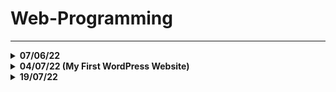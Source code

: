 # Web-Programming
---

<details>

<summary> <b> 07/06/22 </b> </summary>

</br>

## `DOM Tree`

![Screenshot from 2022-06-07 14-27-33](https://user-images.githubusercontent.com/66181571/172445724-084da23a-af11-4d33-b64a-a8ed0490b931.png)

![Screenshot from 2022-06-07 14-39-06](https://user-images.githubusercontent.com/66181571/172447574-f3e0a7cb-ad51-46e6-805c-ffd27ae0e908.png)

</br>

---
<ui>

#### <li> `"_blank"` dentro de um target faz com que o link abra em outra página.

</br>

#### <li> Nem todas as propriedades são herdadas no elemento como por exemplo a 'largura'.

</ui>

</details>

<details>

  <summary> <b> 04/07/22 (My First WordPress Website) </b> </summary>

</br>

<a href="https://drinpe4.wordpress.com/"> WordPress Website!</a>
  
</details>

<details> 
  <summary> <b>19/07/22</b> </summary>
    <h3> HTML: Elementos & Atributos usados no Módulo de introdução do Html</h3>
      <h4> <b> Elementos <b> <h4>
    <ul>
      <li> p = parágrafo </li>
      <li> em = ênfase </li>
      <li> img = tag para colocar imagem </li>
      <li> input = coloca controles interativos </li>
      <li> p = parágrafo </li>
      <li> p = parágrafo </li>
      <li> p = parágrafo </li>
      <li> p = parágrafo </li>
      <li> p = parágrafo </li>
      <li> p = parágrafo </li>
      <li> p = parágrafo </li>
      <li> p = parágrafo </li>
      <li> p = parágrafo </li>
      <li> p = parágrafo </li>
      <li> p = parágrafo </li>
      <li> p = parágrafo </li>
      
    <ul>
  
  
  
</details>
